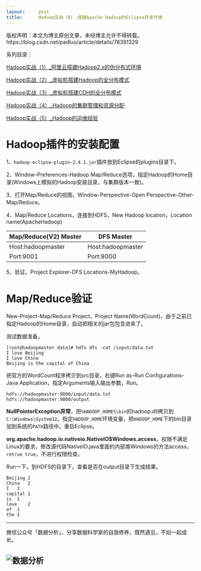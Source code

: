 ```yaml
---
layout:     post
title:      Hadoop实战（6）_搭建Apache Hadoop的Eclipse开发环境
---
```

<div id="article_content" class="article_content clearfix csdn-tracking-statistics" data-pid="blog" data-mod="popu_307" data-dsm="post">
								<div class="article-copyright">
					版权声明：本文为博主原创文章，未经博主允许不得转载。					https://blog.csdn.net/padluo/article/details/78391329				</div>
								            <div id="content_views" class="markdown_views prism-atom-one-dark">
							<!-- flowchart 箭头图标 勿删 -->
							<svg xmlns="http://www.w3.org/2000/svg" style="display: none;"><path stroke-linecap="round" d="M5,0 0,2.5 5,5z" id="raphael-marker-block" style="-webkit-tap-highlight-color: rgba(0, 0, 0, 0);"></path></svg>
							<p>系列目录：</p>

<p><a href="http://blog.csdn.net/padluo/article/details/78236793" rel="nofollow" target="_blank">Hadoop实战（1）_阿里云搭建Hadoop2.x的伪分布式环境</a></p>

<p><a href="http://blog.csdn.net/padluo/article/details/78322222" rel="nofollow" target="_blank">Hadoop实战（2）_虚拟机搭建Hadoop的全分布模式</a></p>

<p><a href="http://blog.csdn.net/padluo/article/details/78334715" rel="nofollow" target="_blank">Hadoop实战（3）_虚拟机搭建CDH的全分布模式</a></p>

<p><a href="http://blog.csdn.net/padluo/article/details/78357977" rel="nofollow" target="_blank">Hadoop实战（4）_Hadoop的集群管理和资源分配</a></p>

<p><a href="http://blog.csdn.net/padluo/article/details/78384445" rel="nofollow" target="_blank">Hadoop实战（5）_Hadoop的运维经验</a></p>



<h1 id="hadoop插件的安装配置">Hadoop插件的安装配置</h1>

<p>1、<code>hadoop-eclipse-plugin-2.4.1.jar</code>插件放到Eclipse的plugins目录下。</p>

<p>2、Window-Preferences-Hadoop Map/Reduce选项，指定Hadoop的Home目录(Windows上模拟的Hadoop安装目录，与集群版本一致)。</p>

<p>3、打开Map/Reduce的视图，Window-Perspective-Open Perspective-Other-Map/Reduce。</p>

<p>4、Map/Reduce Locations，连接到HDFS，New Hadoop location，Location name(ApacheHadoop)</p>

<table>
<thead>
<tr>
  <th>Map/Reduce(V2) Master</th>
  <th>DFS Master</th>
</tr>
</thead>
<tbody><tr>
  <td>Host:hadoopmaster</td>
  <td>Host:hadoopmaster</td>
</tr>
<tr>
  <td>Port:9001</td>
  <td>Port:9000</td>
</tr>
</tbody></table>


<p>5、验证，Project Explorer-DFS Locations-MyHadoop。</p>



<h1 id="mapreduce验证">Map/Reduce验证</h1>

<p>New-Project-Map/Reduce Project，Project Name(WordCount)，由于之前已指定Hadoop的Home目录，自动把相关的jar包包含进来了。</p>

<p>测试数据准备，</p>



<pre class="prettyprint"><code class=" hljs haskell">[root@hadoopmaster <span class="hljs-typedef"><span class="hljs-keyword">data</span>]# hdfs dfs -cat /input/<span class="hljs-keyword">data</span>.txt</span>
<span class="hljs-type">I</span> love <span class="hljs-type">Beijing</span>
<span class="hljs-type">I</span> love <span class="hljs-type">China</span>
<span class="hljs-type">Beijing</span> is the capital <span class="hljs-keyword">of</span> <span class="hljs-type">China</span></code></pre>

<p>把官方的WordCount程序拷贝到src目录，右键Run as-Run Configurations-Java Application，指定Arguments输入输出参数，Run。</p>



<pre class="prettyprint"><code class=" hljs avrasm"><span class="hljs-label">hdfs:</span>//hadoopmaster:<span class="hljs-number">9000</span>/input/data<span class="hljs-preprocessor">.txt</span>
<span class="hljs-label">hdfs:</span>//hadoopmaster:<span class="hljs-number">9000</span>/output</code></pre>

<p><strong>NullPointerException异常</strong>，把<code>%HADOOP_HOME%\bin</code>的hadoop.dll拷贝到<code>C:\Windows\System32</code>。指定<code>HADOOP_HOME</code>环境变量，把<code>HADOOP_HOME</code>下的bin目录加到系统的<code>PATH</code>路径中。重启Eclipse。</p>

<p><strong>org.apache.hadoop.io.nativeio.NativeIO$Windows.access</strong>，权限不满足Linux的要求，修改源代码NativeIO.java里面的内部类Windows的方法access，<code>retrue true</code>，不进行权限检查。</p>

<p>Run一下，到HDFS的目录下，查看是否在output目录下生成结果。</p>



<pre class="prettyprint"><code class=" hljs applescript">Beijing <span class="hljs-number">2</span>
China   <span class="hljs-number">2</span>
I   <span class="hljs-number">2</span>
capital <span class="hljs-number">1</span>
<span class="hljs-keyword">is</span>  <span class="hljs-number">1</span>
love    <span class="hljs-number">2</span>
<span class="hljs-keyword">of</span>  <span class="hljs-number">1</span>
<span class="hljs-keyword">the</span> <span class="hljs-number">1</span></code></pre>

<hr>

<p>微信公众号「数据分析」，分享数据科学家的自我修养，既然遇见，不如一起成长。</p>



<h2 id="title"><img src="https://img-blog.csdn.net/20171030112330760?watermark/2/text/aHR0cDovL2Jsb2cuY3Nkbi5uZXQvcGFkbHVv/font/5a6L5L2T/fontsize/400/fill/I0JBQkFCMA==/dissolve/70/gravity/SouthEast" alt="数据分析" title=""></h2>            </div>
						<link href="https://csdnimg.cn/release/phoenix/mdeditor/markdown_views-9e5741c4b9.css" rel="stylesheet">
                </div>